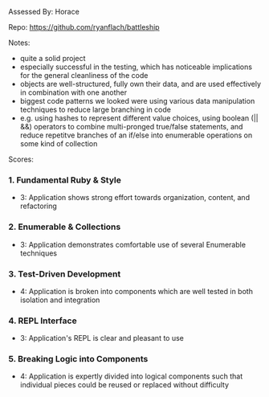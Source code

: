 Assessed By: Horace

Repo: https://github.com/ryanflach/battleship

Notes:

* quite a solid project
* especially successful in the testing, which has noticeable implications for the general cleanliness of the code
* objects are well-structured, fully own their data, and are used effectively in combination with one another
* biggest code patterns we looked were using various data manipulation techniques to reduce large branching
in code
* e.g. using hashes to represent different value choices, using boolean (|| &&) operators to combine multi-pronged
true/false statements, and reduce repetitve branches of an if/else into enumerable operations on some kind of collection

Scores:

### 1. Fundamental Ruby & Style

* 3:  Application shows strong effort towards organization, content, and refactoring

### 2. Enumerable & Collections

* 3: Application demonstrates comfortable use of several Enumerable techniques

### 3. Test-Driven Development

* 4: Application is broken into components which are well tested in both isolation and integration

### 4. REPL Interface

* 3: Application's REPL is clear and pleasant to use

### 5. Breaking Logic into Components

* 4: Application is expertly divided into logical components such that individual pieces could be reused or replaced without difficulty
